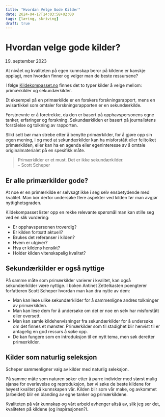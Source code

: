 ```yaml
---
title: "Hvordan Velge Gode Kilder"
date: 2024-04-17T14:03:58+02:00
tags: [læring, skriving]
draft: true
---
```

# Hvordan velge gode kilder?
19. september 2023


At nivået og kvaliteten på egen kunnskap beror på kildene er kanskje opplagt, men hvordan finner og velger man de beste ressursene?

I følge [Kildekompasset.no](https://kildekompasset.no/) finnes det to typer kilder å velge mellom: primærkilder og sekundærkilder.

Et eksempel på en primærkilde er en forskers forskningsrapport, mens en avisartikkel som omtaler forskningsrapporten er en sekundærkilde.

Førstnevnte er å foretrekke, da den er basert på opphavspersonens egne tanker, erfaringer og forskning. Sekundærkilden er basert på journalistens forståelse og tolkning av rapporten.

Slikt sett bør man strebe etter å benytte primærkilder, for å gjøre opp sin egen mening, i og med at sekundærkilder kan ha misforstått eller feiltolket primærkilden, eller kan ha en agenda eller egeninteresse av å omtale originalmaterialet på en spesifikk måte.

> Primærkilder er et must. Det er ikke sekundærkilder.  
> – Scott Scheper

## Er alle primærkilder gode?
At noe er en primærkilde er selvsagt ikke i seg selv ensbetydende med kvalitet. Man bør derfor undersøke flere aspekter ved kilden før man avgjør nyttighetsgraden.

Kildekompasset lister opp en rekke relevante spørsmål man kan stille seg ved en slik vurdering:

* Er opphavspersonen troverdig?
* Er kilden fortsatt aktuell?
* Brukes det referanser i kilden?
* Hvem er utgiver?
* Hva er kildens hensikt?
* Holder kilden vitenskapelig kvalitet?

## Sekundærkilder er også nyttige
På samme måte som primærkilder varierer i kvalitet, kan også sekundærkilder være nyttige. I boken Antinet Zettelkasten poengterer forfatteren Scott Scheper hvordan man kan dra nytte av dem:

* Man kan lese ulike sekundærkilder for å sammenligne andres tolkninger av primærkilden.
* Man kan lese dem for å undersøke om det er noe en selv har misforstått eller oversett.
* Man kan samle kildehenvisninger fra sekundærkilder for å undersøke om det finnes et mønster. Primærkilder som til stadighet blir henvist til er antagelig en god ressurs å søke opp.
* De kan fungere som en introduksjon til en nytt tema, men søk deretter primærkilder.

## Kilder som naturlig seleksjon
Scheper sammenligner valg av kilder med naturlig seleksjon.

På samme måte som naturen søker etter å parre individer med størst mulig sjanse for overlevelse og reproduksjon, bør vi søke de beste kildene for høyest kvalitet på kunnskapen vår. Kilden blir som vår make, og avkommet (arbeidet) blir en blanding av egne tanker og primærkildene.

Kvaliteten på vår kunnskap og vårt arbeid avhenger altså av, slik jeg ser det, kvaliteten på kildene (og inspirasjonen?).
